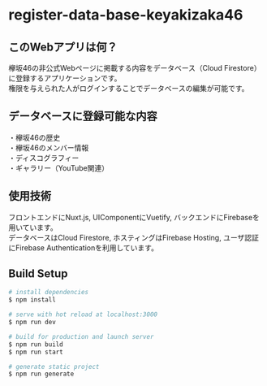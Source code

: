 # register-data-base-keyakizaka46

## このWebアプリは何？

欅坂46の非公式Webページに掲載する内容をデータベース（Cloud Firestore）に登録するアプリケーションです。<br>
権限を与えられた人がログインすることでデータベースの編集が可能です。

## データベースに登録可能な内容

・欅坂46の歴史<br>
・欅坂46のメンバー情報<br>
・ディスコグラフィー<br>
・ギャラリー（YouTube関連）<br>

## 使用技術

フロントエンドにNuxt.js, UIComponentにVuetify, バックエンドにFirebaseを用いています。<br>
データベースはCloud Firestore, ホスティングはFirebase Hosting, ユーザ認証にFirebase Authenticationを利用しています。


## Build Setup

```bash
# install dependencies
$ npm install

# serve with hot reload at localhost:3000
$ npm run dev

# build for production and launch server
$ npm run build
$ npm run start

# generate static project
$ npm run generate
```

